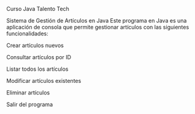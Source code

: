 Curso Java Talento Tech 

Sistema de Gestión de Artículos en Java Este programa en Java es una aplicación de consola que permite gestionar artículos con las siguientes funcionalidades:

Crear artículos nuevos

Consultar artículos por ID

Listar todos los artículos

Modificar artículos existentes

Eliminar artículos

Salir del programa
